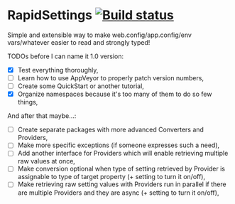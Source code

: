 # RapidSettings [![Build status](https://ci.appveyor.com/api/projects/status/1r2o5w4tsg11fatf/branch/master?svg=true)](https://ci.appveyor.com/project/baterja/rapidsettings/branch/master)
Simple and extensible way to make web.config/app.config/env vars/whatever easier to read and strongly typed!

TODOs before I can name it 1.0 version:
- [x] Test everything thoroughly,
- [ ] Learn how to use AppVeyor to properly patch version numbers,
- [ ] Create some QuickStart or another tutorial,
- [x] Organize namespaces because it's too many of them to do so few things,

And after that maybe...:
- [ ] Create separate packages with more advanced Converters and Providers,
- [ ] Make more specific exceptions (if someone expresses such a need),
- [ ] Add another interface for Providers which will enable retrieving multiple raw values at once,
- [ ] Make conversion optional when type of setting retrieved by Provider is assignable to type of target property (+ setting to turn it on/off),
- [ ] Make retrieving raw setting values with Providers run in parallel if there are multiple Providers and they are async (+ setting to turn it on/off),